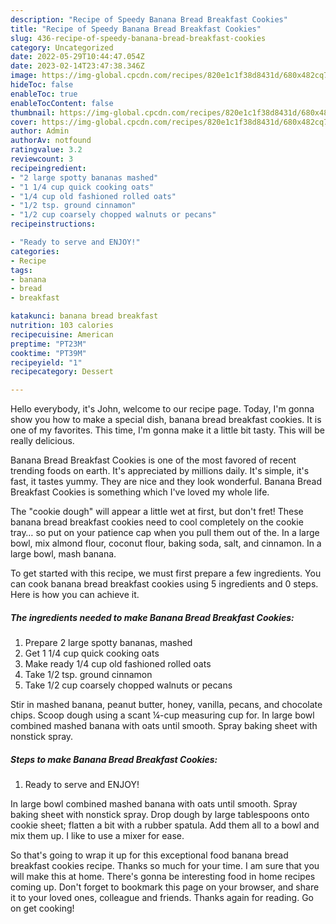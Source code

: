 ```yaml
---
description: "Recipe of Speedy Banana Bread Breakfast Cookies"
title: "Recipe of Speedy Banana Bread Breakfast Cookies"
slug: 436-recipe-of-speedy-banana-bread-breakfast-cookies
category: Uncategorized
date: 2022-05-29T10:44:47.054Z
date: 2023-02-14T23:47:38.346Z
image: https://img-global.cpcdn.com/recipes/820e1c1f38d8431d/680x482cq70/banana-bread-breakfast-cookies-recipe-main-photo.jpg
hideToc: false
enableToc: true
enableTocContent: false
thumbnail: https://img-global.cpcdn.com/recipes/820e1c1f38d8431d/680x482cq70/banana-bread-breakfast-cookies-recipe-main-photo.jpg
cover: https://img-global.cpcdn.com/recipes/820e1c1f38d8431d/680x482cq70/banana-bread-breakfast-cookies-recipe-main-photo.jpg
author: Admin
authorAv: notfound
ratingvalue: 3.2
reviewcount: 3
recipeingredient:
- "2 large spotty bananas mashed"
- "1 1/4 cup quick cooking oats"
- "1/4 cup old fashioned rolled oats"
- "1/2 tsp. ground cinnamon"
- "1/2 cup coarsely chopped walnuts or pecans"
recipeinstructions:

- "Ready to serve and ENJOY!"
categories:
- Recipe
tags:
- banana
- bread
- breakfast

katakunci: banana bread breakfast 
nutrition: 103 calories
recipecuisine: American
preptime: "PT23M"
cooktime: "PT39M"
recipeyield: "1"
recipecategory: Dessert

---
```



Hello everybody, it's John, welcome to our recipe page. Today, I'm gonna show you how to make a special dish, banana bread breakfast cookies. It is one of my favorites. This time, I'm gonna make it a little bit tasty. This will be really delicious.

Banana Bread Breakfast Cookies is one of the most favored of recent trending foods on earth. It's appreciated by millions daily. It's simple, it's fast, it tastes yummy. They are nice and they look wonderful. Banana Bread Breakfast Cookies is something which I've loved my whole life.

The &#34;cookie dough&#34; will appear a little wet at first, but don&#39;t fret! These banana bread breakfast cookies need to cool completely on the cookie tray… so put on your patience cap when you pull them out of the. In a large bowl, mix almond flour, coconut flour, baking soda, salt, and cinnamon. In a large bowl, mash banana.


To get started with this recipe, we must first prepare a few ingredients. You can cook banana bread breakfast cookies using 5 ingredients and 0 steps. Here is how you can achieve it.

<!--inarticleads1-->

##### The ingredients needed to make Banana Bread Breakfast Cookies:

1. Prepare 2 large spotty bananas, mashed
1. Get 1 1/4 cup quick cooking oats
1. Make ready 1/4 cup old fashioned rolled oats
1. Take 1/2 tsp. ground cinnamon
1. Take 1/2 cup coarsely chopped walnuts or pecans


Stir in mashed banana, peanut butter, honey, vanilla, pecans, and chocolate chips. Scoop dough using a scant ¼-cup measuring cup for. In large bowl combined mashed banana with oats until smooth. Spray baking sheet with nonstick spray. 

<!--inarticleads2-->

##### Steps to make Banana Bread Breakfast Cookies:


1. Ready to serve and ENJOY!

In large bowl combined mashed banana with oats until smooth. Spray baking sheet with nonstick spray. Drop dough by large tablespoons onto cookie sheet; flatten a bit with a rubber spatula. Add them all to a bowl and mix them up. I like to use a mixer for ease. 

So that's going to wrap it up for this exceptional food banana bread breakfast cookies recipe. Thanks so much for your time. I am sure that you will make this at home. There's gonna be interesting food in home recipes coming up. Don't forget to bookmark this page on your browser, and share it to your loved ones, colleague and friends. Thanks again for reading. Go on get cooking!
